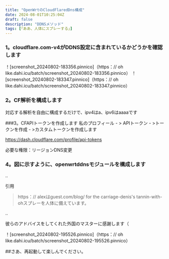 ```yaml
---
title: "OpenWrtのCloudFlaredDns構成"
date: 2024-08-01T10:25:04Z
draft: false
description: "DDNSメソッド"
tags: [「ああ、人体にスプレーする」]
---
```

### 1。cloudflare.com-v4がDDNS設定に含まれているかどうかを確認します

！[screenshot_20240802-183356.pinnico]（https：// oh like.dahi.icu/batch/screenshot_20240802-183356.pinnico）
！[screenshot_20240802-183347.pinnico]（https：// oh like.dahi.icu/batch/screenshot_20240802-183347.pinnico）


### 2。CF解析を構成します

対応する解析を自由に構成するだけで、ipv4はa、ipv6はaaaaです


###3。CFAPIトークンを作成します
私のプロフィール - > APIトークン - >トークンを作成 - >カスタムトークンを作成します

https://dash.cloudflare.com/profile/api-tokens

必要な権限：リージョンDNS変更

### 4。図に示すように、openwrtddnsモジュールを構成します
..

引用
> https：// alexはguest.com/blog/ for the carriage-denis's tannin-with-ohスプレーを人体に備えています。

..

彼らのアドバイスをしてくれた外国のマスターに感謝します（

！[screenshot_20240802-195526.pinnico]（https：// oh like.dahi.icu/batch/screenshot_20240802-195526.pinnico）

##さあ、再起動して楽しんでください。